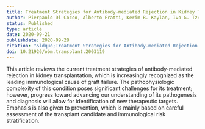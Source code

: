 ```yaml
---
title: Treatment Strategies for Antibody-mediated Rejection in Kidney Transplantation and Its Prevention
author: Pierpaolo Di Cocco, Alberto Fratti, Kerim B. Kaylan, Ivo G. Tzvetanov, Enrico Benedetti
status: Published
type: article
date: 2020-09-21
publishdate: 2020-09-28
citation: "&ldquo;Treatment Strategies for Antibody-mediated Rejection in Kidney Transplantation and Its Prevention.&rdquo; <em>OBM Transplantation</em> 4(3): 16."
doi: 10.21926/obm.transplant.2003119
---
```

This article reviews the current treatment strategies of antibody-mediated rejection in kidney transplantation, which is increasingly recognized as the leading immunological cause of graft failure. The pathophysiologic complexity of this condition poses significant challenges for its treatment; however, progress toward advancing our understanding of its pathogenesis and diagnosis will allow for identification of new therapeutic targets. Emphasis is also given to prevention, which is mainly based on careful assessment of the transplant candidate and immunological risk stratification.
